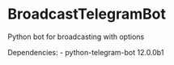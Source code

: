 # BroadcastTelegramBot
Python bot for broadcasting with options


Dependencies:
    - python-telegram-bot 12.0.0b1
